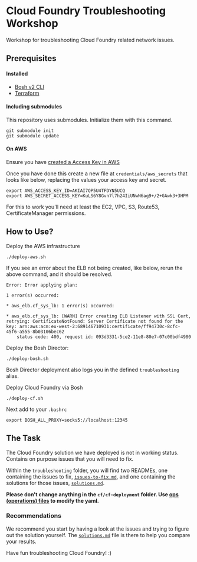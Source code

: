 # Cloud Foundry Troubleshooting Workshop

Workshop for troubleshooting Cloud Foundry related network issues.

## Prerequisites

#### Installed

* [Bosh v2 CLI](https://bosh.io/docs/cli-v2/)
* [Terraform](https://www.terraform.io/downloads.html)

#### Including submodules

This repository uses submodules. Initialize them with this command.

```shell
git submodule init
git submodule update
```

#### On AWS

Ensure you have [created a Access Key in AWS](https://docs.aws.amazon.com/IAM/latest/UserGuide/id_credentials_access-keys.html)

Once you have done this create a new file at `credentials/aws_secrets` that looks like below, replacing the values your access key and secret.

```shell
export AWS_ACCESS_KEY_ID=AKIAI7QP5U4TFDYN5UCQ
export AWS_SECRET_ACCESS_KEY=KuLS6Y8Gvn7l7h24IiUNwN6ag9+/2+GAwk3+3HPM
```

For this to work you'll need at least the EC2, VPC, S3, Route53, CertificateManager permissions.

## How to Use?

Deploy the AWS infrastructure

```shell
./deploy-aws.sh
```

If you see an error about the ELB not being created, like below, rerun the above command, and it should be resolved.

```shell
Error: Error applying plan:

1 error(s) occurred:

* aws_elb.cf_sys_lb: 1 error(s) occurred:

* aws_elb.cf_sys_lb: [WARN] Error creating ELB Listener with SSL Cert, retrying: CertificateNotFound: Server Certificate not found for the key: arn:aws:acm:eu-west-2:689146710931:certificate/ff94730c-8cfc-45f6-a555-8b03106bec62
	status code: 400, request id: 093d3331-5ce2-11e8-80e7-07c00bdf4980
```

Deploy the Bosh Director:

```shell
./deploy-bosh.sh
```

Bosh Director deployment also logs you in the defined `troubleshooting` alias.

Deploy Cloud Foundry via Bosh

```shell
./deploy-cf.sh
```

Next add to your `.bashrc`

```shell
export BOSH_ALL_PROXY=socks5://localhost:12345
```

## The Task

The Cloud Foundry solution we have deployed is not in working status.
Contains on purpose issues that you will need to fix.

Within the `troubleshooting` folder, you will find two READMEs, one containing the issues to fix, [`issues-to-fix.md`](troubleshooting/issues-to-fix.md), and one containing the solutions for those issues, [`solutions.md`](troubleshooting/solutions.md).

**Please don't change anything in the `cf/cf-deployment` folder. Use [ops (operations) files](https://bosh.io/docs/cli-ops-files/) to modify the yaml.**

### Recommendations

We recommend you start by having a look at the issues and trying to figure out the solution yourself. The [`solutions.md`](troubleshooting/solutions.md) file is there to help you compare your results.

Have fun troubleshooting Cloud Foundry! :)
